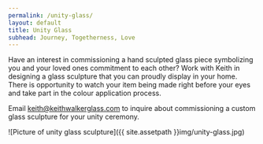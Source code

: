 ```yaml
---
permalink: /unity-glass/
layout: default
title: Unity Glass
subhead: Journey, Togetherness, Love
---
```


Have an interest in commissioning a hand sculpted glass piece symbolizing you and your loved ones commitment to each other? Work with Keith in designing a glass sculpture that you can proudly display in your home. There is opportunity to watch your item being made right before your eyes and take part in the colour application process.

Email <keith@keithwalkerglass.com> to inquire about commissioning a custom glass sculpture for your unity ceremony.

![Picture of unity glass sculpture]({{ site.assetpath }}img/unity-glass.jpg)

